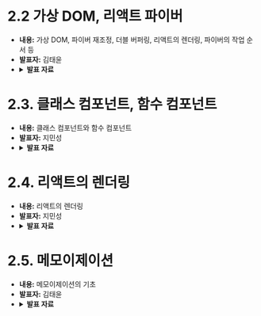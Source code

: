 # 2.2 가상 DOM, 리액트 파이버
   - **내용:** 가상 DOM, 파이버 재조정, 더블 버퍼링, 리액트의 렌더링, 파이버의 작업 순서 등
   - **발표자:** 김태윤
   - <details>
      <summary><b>발표 자료</b></summary>
      <p>
         <img width="1440" height="1024" alt="Desktop - 1" src="https://github.com/user-attachments/assets/54caaf88-0fd9-44f1-93e9-4eccd308859d" /><img width="1440" height="1024" alt="Desktop - 3" src="https://github.com/user-attachments/assets/e9e9e8bf-f9d5-493e-b687-b31b1f4821f6" /><img width="1440" height="1024" alt="Desktop - 4" src="https://github.com/user-attachments/assets/e78b235f-a2b7-4465-b138-402d3126f5a1" /><img width="1440" height="1024" alt="Desktop - 5" src="https://github.com/user-attachments/assets/5e9c5ed9-b6af-4d40-806b-6abb9003b2e3" /><img width="1440" height="1024" alt="Desktop - 6" src="https://github.com/user-attachments/assets/8ec3e0b4-af13-4006-9c2c-6fc907b2f9a3" /><img width="1440" height="1024" alt="Desktop - 7" src="https://github.com/user-attachments/assets/96bfad96-ad15-47bd-9ece-844b128762a7" /><img width="1440" height="1024" alt="Desktop - 11" src="https://github.com/user-attachments/assets/cbac4c5c-597f-45dc-8b20-66e41965ce95" />
      </p>
   </details>

# 2.3. 클래스 컴포넌트, 함수 컴포넌트
   - **내용:** 클래스 컴포넌트와 함수 컴포넌트
   - **발표자:** 지민성
   - <details>
      <summary><b>발표 자료</b></summary>
      <p>
         <img width="5334" height="3000" alt="스터디 - 클래스 컴포넌트와 함수 컴포넌트-01" src="https://github.com/user-attachments/assets/260d3f00-4f81-4a18-bb28-57e6ed80740c" /><img width="5334" height="3000" alt="스터디 - 클래스 컴포넌트와 함수 컴포넌트-02" src="https://github.com/user-attachments/assets/50c1576b-c614-497c-9f29-da4ded8582f3" /><img width="5334" height="3000" alt="스터디 - 클래스 컴포넌트와 함수 컴포넌트-03" src="https://github.com/user-attachments/assets/463389d2-5d70-404b-a879-920439b958fc" /><img width="5334" height="3000" alt="스터디 - 클래스 컴포넌트와 함수 컴포넌트-04" src="https://github.com/user-attachments/assets/71bc2bce-65fa-4379-bb82-58a5d088ad0f" /><img width="5334" height="3000" alt="스터디 - 클래스 컴포넌트와 함수 컴포넌트-05" src="https://github.com/user-attachments/assets/e9abc54b-6bfe-4dbc-8787-674e6f6dabf6" /><img width="5334" height="3000" alt="스터디 - 클래스 컴포넌트와 함수 컴포넌트-06" src="https://github.com/user-attachments/assets/0db77309-b7fd-46d3-ba48-dacb92378aa5" />
      </p>
   </details>

# 2.4. 리액트의 렌더링
   - **내용:** 리액트의 렌더링
   - **발표자:** 지민성
   - <details>
      <summary><b>발표 자료</b></summary>
      <p>
      <img width="5334" height="3000" alt="스터디 - 클래스 컴포넌트와 함수 컴포넌트-07" src="https://github.com/user-attachments/assets/9cba75c9-b930-436f-9728-f7af99454971" /><img width="5334" height="3000" alt="스터디 - 클래스 컴포넌트와 함수 컴포넌트-08" src="https://github.com/user-attachments/assets/8e39f1ec-c3b7-4230-9711-5921f7946181" /><img width="5334" height="3000" alt="스터디 - 클래스 컴포넌트와 함수 컴포넌트-09" src="https://github.com/user-attachments/assets/674bf42c-412e-42b3-89bc-979b07c0c83d" /><img width="5334" height="3000" alt="스터디 - 클래스 컴포넌트와 함수 컴포넌트-10" src="https://github.com/user-attachments/assets/e02f3554-0994-40b5-a511-88f98663ca96" />
      </p>
   </details>

# 2.5. 메모이제이션
   - **내용:** 메모이제이션의 기초
   - **발표자:** 김태윤
   - <details>
      <summary><b>발표 자료</b></summary>
      <p>
         <img width="1440" height="1024" alt="Desktop - 2" src="https://github.com/user-attachments/assets/9decf486-2e83-497a-9546-fd22bcb8f7da" /><img width="1440" height="1024" alt="Desktop - 8" src="https://github.com/user-attachments/assets/b4bc2ee6-1edb-4a50-b14c-cf002110b38d" /><img width="1440" height="1024" alt="Desktop - 9" src="https://github.com/user-attachments/assets/79527295-5251-41c8-a941-16a6255a57d2" />
      </p>
   </details> 


